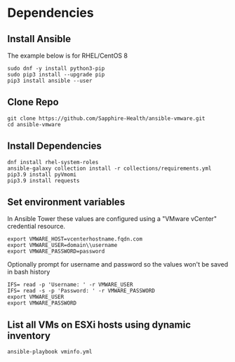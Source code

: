 # Dependencies

## Install Ansible
The example below is for RHEL/CentOS 8

```
sudo dnf -y install python3-pip
sudo pip3 install --upgrade pip
pip3 install ansible --user
```

## Clone Repo
```
git clone https://github.com/Sapphire-Health/ansible-vmware.git
cd ansible-vmware
```

## Install Dependencies
```
dnf install rhel-system-roles
ansible-galaxy collection install -r collections/requirements.yml
pip3.9 install pyVmomi
pip3.9 install requests
```

## Set environment variables
In Ansible Tower these values are configured using a "VMware vCenter" credential resource.

```
export VMWARE_HOST=vcenterhostname.fqdn.com
export VMWARE_USER=domain\\username
export VMWARE_PASSWORD=password
```

Optionally prompt for username and password so the values won't be saved in bash history

```
IFS= read -p 'Username: ' -r VMWARE_USER
IFS= read -s -p 'Password: ' -r VMWARE_PASSWORD
export VMWARE_USER
export VMWARE_PASSWORD
```

## List all VMs on ESXi hosts using dynamic inventory
```
ansible-playbook vminfo.yml
```

